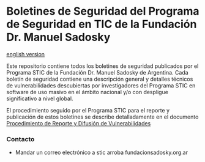 # Boletines de Seguridad del Programa de Seguridad en TIC de la Fundación Dr. Manuel Sadosky #
[english version](https://github.com/security-advisories/README-en.md)

Este repositorio contiene todos los boletines de seguridad publicados por el Programa STIC de la Fundación Dr. Manuel Sadosky de Argentina.
Cada boletín de seguridad contiene una descripción general y detalles técnicos de vulnerabilidades descubiertas por investigadores del Programa STIC en  
software de uso masivo en el ámbito nacional y/o con despligue significativo a nivel global.

El procedimiento seguido por el Programa STIC para el reporte y publicación de estos boletines se describe detalladamente en el documento
[Procedimiento de Reporte y Difusión de Vulnerabilidades](https://github.com/security-advisories/es/STIC_vulndisc_procedure-es.md)


### Contacto ###
* Mandar un correo electrónico a stic arroba fundacionsadosky.org.ar
